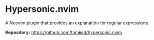 # Hypersonic.nvim

A Neovim plugin that provides an explanation for regular expressions.

**Repository:** <https://github.com/tomiis4/hypersonic.nvim>



<!-- vim: set ft=markdown: -->